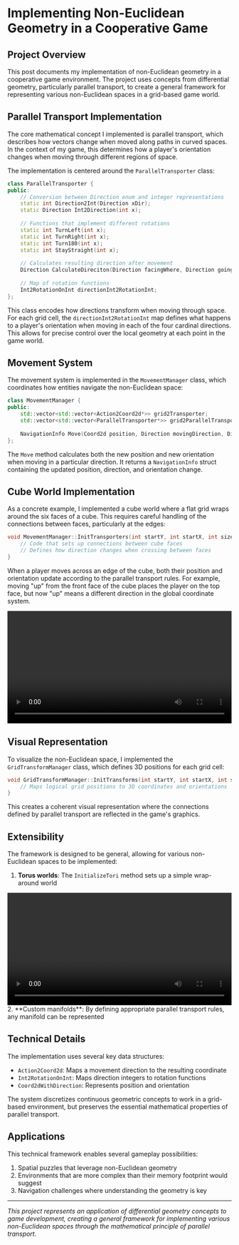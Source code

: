 # Implementing Non-Euclidean Geometry in a Cooperative Game

## Project Overview

This post documents my implementation of non-Euclidean geometry in a cooperative game environment. The project uses concepts from differential geometry, particularly parallel transport, to create a general framework for representing various non-Euclidean spaces in a grid-based game world.

## Parallel Transport Implementation

The core mathematical concept I implemented is parallel transport, which describes how vectors change when moved along paths in curved spaces. In the context of my game, this determines how a player's orientation changes when moving through different regions of space.

The implementation is centered around the `ParallelTransporter` class:

```cpp
class ParallelTransporter {
public:
    // Conversion between Direction enum and integer representations
    static int Direction2Int(Direction xDir);
    static Direction Int2Direction(int x);
    
    // Functions that implement different rotations
    static int TurnLeft(int x);
    static int TurnRight(int x);
    static int Turn180(int x);
    static int StayStraight(int x);
    
    // Calculates resulting direction after movement
    Direction CalculateDireciton(Direction facingWhere, Direction goingWhere);
    
    // Map of rotation functions
    Int2RotationOnInt directionInt2RotationInt;
};
```

This class encodes how directions transform when moving through space. For each grid cell, the `directionInt2RotationInt` map defines what happens to a player's orientation when moving in each of the four cardinal directions. This allows for precise control over the local geometry at each point in the game world.

## Movement System

The movement system is implemented in the `MovementManager` class, which coordinates how entities navigate the non-Euclidean space:

```cpp
class MovementManager {
public:
    std::vector<std::vector<Action2Coord2d*>> grid2Transporter;
    std::vector<std::vector<ParallelTransporter*>> grid2ParallelTransporter;
    
    NavigationInfo Move(Coord2d position, Direction movingDirection, Direction facingDirection);
};
```

The `Move` method calculates both the new position and new orientation when moving in a particular direction. It returns a `NavigationInfo` struct containing the updated position, direction, and orientation change.

## Cube World Implementation

As a concrete example, I implemented a cube world where a flat grid wraps around the six faces of a cube. This requires careful handling of the connections between faces, particularly at the edges:

```cpp
void MovementManager::InitTransporters(int startY, int startX, int size) {
    // Code that sets up connections between cube faces
    // Defines how direction changes when crossing between faces
}
```

When a player moves across an edge of the cube, both their position and orientation update according to the parallel transport rules. For example, moving "up" from the front face of the cube places the player on the top face, but now "up" means a different direction in the global coordinate system.

<video width="100%" controls>
   <source src="/assets/videos/cube_demo.mp4" type="video/mp4">
   Your browser does not support the video tag.
</video>

## Visual Representation

To visualize the non-Euclidean space, I implemented the `GridTransformManager` class, which defines 3D positions for each grid cell:

```cpp
void GridTransformManager::InitTransforms(int startY, int startX, int size) {
    // Maps logical grid positions to 3D coordinates and orientations
}
```

This creates a coherent visual representation where the connections defined by parallel transport are reflected in the game's graphics.

## Extensibility

The framework is designed to be general, allowing for various non-Euclidean spaces to be implemented:

1. **Torus worlds**: The `InitializeTori` method sets up a simple wrap-around world
<video width="100%" controls>
   <source src="/assets/videos/torus_demo.mp4" type="video/mp4">
   Your browser does not support the video tag.
</video>
2. **Custom manifolds**: By defining appropriate parallel transport rules, any manifold can be represented

## Technical Details

The implementation uses several key data structures:

- `Action2Coord2d`: Maps a movement direction to the resulting coordinate
- `Int2RotationOnInt`: Maps direction integers to rotation functions
- `Coord2dWithDirection`: Represents position and orientation

The system discretizes continuous geometric concepts to work in a grid-based environment, but preserves the essential mathematical properties of parallel transport.

## Applications

This technical framework enables several gameplay possibilities:

1. Spatial puzzles that leverage non-Euclidean geometry
2. Environments that are more complex than their memory footprint would suggest
3. Navigation challenges where understanding the geometry is key

---

*This project represents an application of differential geometry concepts to game development, creating a general framework for implementing various non-Euclidean spaces through the mathematical principle of parallel transport.*